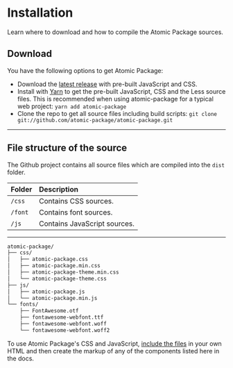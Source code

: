 # Installation

<p class="uk-text-lead">Learn where to download and how to compile the Atomic Package sources.</p>

## Download

You have the following options to get Atomic Package:

- Download the [latest release](https://github.com/atomic-package/atomic-package/releases/latest) with pre-built JavaScript and CSS.
- Install with [Yarn](https://yarnpkg.com/package/atomic-package) to get the pre-built JavaScript, CSS and the Less source files. This is recommended when using atomic-package for a typical web project: ```yarn add atomic-package```
- Clone the repo to get all source files including build scripts: `git clone git://github.com/atomic-package/atomic-package.git`

***

## File structure of the source

The Github project contains all source files which are compiled into the `dist` folder. 

| Folder   | Description                                             |
|:---------|:--------------------------------------------------------|
| `/css`   | Contains CSS sources.        |
| `/font`  | Contains font sources.  |
| `/js` | Contains JavaScript sources.

***

```html
atomic-package/
├── css/
│   ├── atomic-package.css
│   ├── atomic-package.min.css
│   ├── atomic-package-theme.min.css
│   └── atomic-package-theme.css
├── js/
│   ├── atomic-package.js
│   └── atomic-package.min.js
└── fonts/
    ├── FontAwesome.otf
    ├── fontawesome-webfont.ttf
    ├── fontawesome-webfont.woff
    └── fontawesome-webfont.woff2
```

To use Atomic Package's CSS and JavaScript, [include the files](introduction.md#html-markup) in your own HTML and then create the markup of any of the components listed here in the docs.

<script>
    UIkit.util.ajax('https://atomic-package.com/assets/atomic-package/package.json', {responseType: 'json'}).then(function (xhr) {
            UIkit.util.$$('pre').forEach(function (pre) {
                pre.innerHTML = pre.innerHTML.replace(/\[ap-version]/g, xhr.response.version);
            });
        });
</script>
